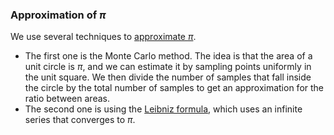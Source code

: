 ### Approximation of $\pi$

We use several techniques to [approximate $\pi$](https://en.wikipedia.org/wiki/Approximations_of_%CF%80).
* The first one is the Monte Carlo method. The idea is that the area of a unit circle is $\pi$, and we can estimate it by sampling points uniformly in the unit square. We then divide the number of samples that fall inside the circle by the total number of samples to get an approximation for the ratio between areas.
* The second one is using the [Leibniz formula](https://en.wikipedia.org/wiki/Leibniz_formula_for_%CF%80), which uses an infinite series that converges to $\pi$.